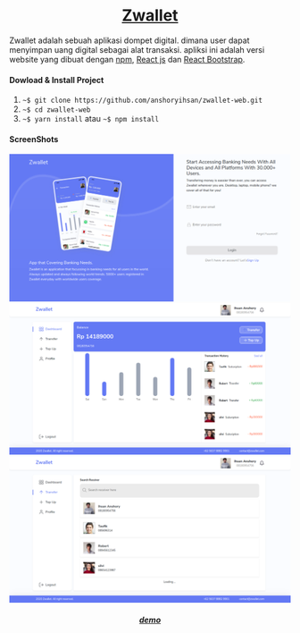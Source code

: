 <h1 align="center"><a href="#">Zwallet</a></h1>

Zwallet adalah sebuah aplikasi dompet digital. dimana user dapat menyimpan uang digital sebagai alat transaksi. apliksi ini adalah versi website yang dibuat dengan [npm](https://www.example.com/my%20great%20page), [React js](https://www.example.com/my%20great%20page) dan [React Bootstrap](https://www.example.com/my%20great%20page).

#### Dowload & Install Project

1. `~$ git clone https://github.com/anshoryihsan/zwallet-web.git`
2. `~$ cd zwallet-web`
3. `~$ yarn install` atau `~$ npm install`

#### ScreenShots

![alt text](/public/assets/img/zwallet/zwallet-web-login.png?raw=true=125x "dasboard")
![alt text](/public/assets/img/zwallet/zwallet-web-dashboard.png?raw=true=125x "dasboard")
![alt text](/public/assets/img/zwallet/zwallet-web-search-reciver.png?raw=true=125x "dasboard")

<h5 align="center"><a href="#">demo</a></h5>
